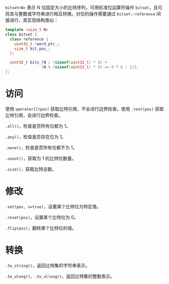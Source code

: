 `bitset<N>` 表示 N 位固定大小的比特序列，可用标准位运算符操作 `bitset`，且可将其与整数或字符串进行相互转换。对位的操作需要通过 `bitset::reference` 间接进行，其实现结构类似：

```cpp
template <size_t N>
class bitset {
  class reference {
    uint32_t *word_ptr_;
    size_t bit_pos_;
  };

  uint32_t bits_[N / (sizeof(uint32_t) * 8) +
                (N % (sizeof(uint32_t) * 8) == 0 ? 0 : 1)];
};
```

# 访问

使用 `operator[](pos)` 获取比特引用，不会进行边界检查。使用 `.test(pos)` 获取比特引用，会进行边界检查。

`.all()`，检查是否所有位都为 1。

`.any()`，检查是否存在位为 1。

`.none()`，检查是否所有位都不为 1。

`.count()`，获取为 1 的比特位数量。

`.size()`，获取比特总数。

# 修改

`.set(pos, v=true)`，设置某个比特位为特定值。

`.reset(pos)`，设置某个比特位为 0。

`.flip(pos)`，翻转某个比特位的值。

# 转换

`.to_string()`，返回比特集的字符串表示。

`.to_ulong()`、`.to_ullong()`，返回比特集的整数表示。
